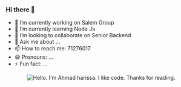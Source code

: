 ### Hi there 👋

- 🔭 I’m currently working on Salem Group
- 🌱 I’m currently learning Node Js
- 👯 I’m looking to collaborate on Senior Backend
- 💬 Ask me about ...
- 📫 How to reach me: 71276017
- 😄 Pronouns: ...
- ⚡ Fun fact: ...

<div align="center">
	<img src="https://github.com/sindresorhus/sindresorhus/raw/main/main.gif" alt="Hello. I'm Ahmad harissa. I like code. Thanks for reading.">
</div>
